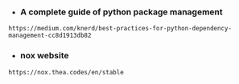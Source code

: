 - ### A complete guide of python package management
`https://medium.com/knerd/best-practices-for-python-dependency-management-cc8d1913db82`

- ### nox website
`https://nox.thea.codes/en/stable`